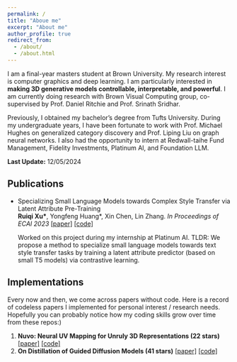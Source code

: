 ```yaml
---
permalink: /
title: "Aboue me"
excerpt: "About me"
author_profile: true
redirect_from: 
  - /about/
  - /about.html
---
```


I am a final-year masters student at Brown University. My research interest is computer graphics and deep learning. I am particularly interested in **making 3D generative models controllable, interpretable, and powerful**. I am currently doing research with Brown Visual Computing group, co-supervised by Prof. Daniel Ritchie and Prof. Srinath Sridhar. 

Previously, I obtained my bachelor’s degree from Tufts University. During my undergraduate years, I have been fortunate to work with Prof. Michael Hughes on generalized category discovery and Prof. Liping Liu on graph neural networks. I also had the opportunity to intern at Redwall-taihe Fund Management, Fidelity Investments, Platinum AI, and Foundation LLM.

**Last Update:** 12/05/2024

## Publications
<!-- - **[To be uploaded]** Semi-Supervised Deep Clustering for Generalized Category Discovery
  Patrick Feeney, **Ruiqi Xu**, Michael Hughes
[[code]](https://github.com/tufts-ai-robotics-group/ImbalancedGCD) -->
- Specializing Small Language Models towards Complex Style Transfer via Latent Attribute Pre-Training \
  **Ruiqi Xu\***, Yongfeng Huang\*, Xin Chen, Lin Zhang. 
  *In Proceedings of ECAI 2023* [[paper]](https://drive.google.com/file/d/199Qra7yA1Adlc5bIM3HulNjRufFvsy_p/view?usp=sharing) [[code]](https://github.com/ruiqixu37/BTTS_ECAI2023)

  Worked on this project during my internship at Platinum AI. TLDR: We propose a method to specialize small language models towards text style transfer tasks by training a latent attribute predictor (based on small T5 models) via contrastive learning.

## Implementations
Every now and then, we come across papers without code. Here is a record of codeless papers I implemented for personal interest / research needs. Hopefully you can probably notice how my coding skills grow over time from these repos:) 

1.  **Nuvo: Neural UV Mapping for Unruly 3D Representations (22 stars)** [[paper]](https://pratulsrinivasan.github.io/nuvo/) [[code]](https://github.com/ruiqixu37/Nuvo)
2.  **On Distillation of Guided Diffusion Models (41 stars)** [[paper]](https://arxiv.org/abs/2210.03142) [[code]](https://github.com/ruiqixu37/distill_diffusion)

